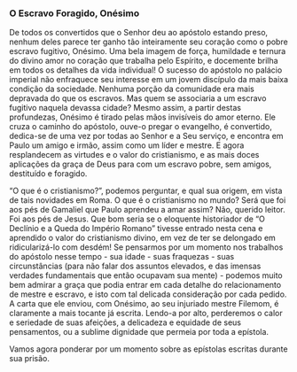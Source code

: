### O Escravo Foragido, Onésimo 

De todos os convertidos que o Senhor deu ao apóstolo estando preso, nenhum deles parece ter ganho tão inteiramente seu coração como o pobre escravo fugitivo, Onésimo. Uma bela imagem de força, humildade e ternura do divino amor no coração que trabalha pelo Espírito, e docemente brilha em todos os detalhes da vida individual! O sucesso do apóstolo no palácio imperial não enfraquece seu interesse em um jovem discípulo da mais baixa condição da sociedade. Nenhuma porção da comunidade era mais depravada do que os escravos. Mas quem se associaria a um escravo fugitivo naquela devassa cidade? Mesmo assim, a partir destas profundezas, Onésimo é tirado pelas mãos invisíveis do amor eterno. Ele cruza o caminho do apóstolo, ouve-o pregar o evangelho, é convertido, dedica-se de uma vez por todas ao Senhor e a Seu serviço, e encontra em Paulo um amigo e irmão, assim como um líder e mestre. E agora resplandecem as virtudes e o valor do cristianismo, e as mais doces aplicações da graça de Deus para com um escravo pobre, sem amigos, destituído e foragido.

“O que é o cristianismo?”, podemos perguntar, e qual sua origem, em vista de tais novidades em Roma. O que é o cristianismo no mundo? Será que foi aos pés de Gamaliel que Paulo aprendeu a amar assim? Não, querido leitor. Foi aos pés de Jesus. Que bom seria se o eloquente historiador de “O Declínio e a Queda do Império Romano” tivesse entrado nesta cena e aprendido o valor do cristianismo divino, em vez de ter se delongado em ridicularizá-lo com desdém! Se pensarmos por um momento nos trabalhos do apóstolo nesse tempo - sua idade - suas fraquezas - suas circunstâncias (para não falar dos assuntos elevados, e das imensas verdades fundamentais que então ocupavam sua mente) - podemos muito bem admirar a graça que podia entrar em cada detalhe do relacionamento de mestre e escravo, e isto com tal delicada consideração por cada pedido. A carta que ele enviou, com Onésimo, ao seu injuriado mestre Filemom, é claramente a mais tocante já escrita. Lendo-a por alto, perderemos o calor e seriedade de suas afeições, a delicadeza e equidade de seus pensamentos, ou a sublime dignidade que permeia por toda a epístola.

Vamos agora ponderar por um momento sobre as epístolas escritas durante sua prisão.